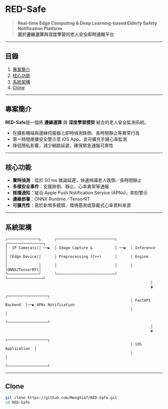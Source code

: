 # RED-Safe

> **Real-time Edge Computing & Deep Learning-based Elderly Safety Notification Platform**  
> **基於邊緣運算與深度學習的老人安全即時通報平台**

---

## 目錄

1. [專案簡介](#專案簡介)  
2. [核心功能](#核心功能)  
3. [系統架構](#系統架構)  
4. [Clone](#Clone)

---

## 專案簡介
**RED-Safe**是一個將 **邊緣運算** 與 **深度學習模型** 結合的老人安全監測系統。  
- 在攝影機端與邊緣伺服器上即時偵測跌倒、長時間靜止等異常行為  
- 第一時間推播安全警示至 iOS App，並可擴充手錶心率監測  
- 降低隱私影響，減少網路延遲，確保緊急通報可靠性  

---

## 核心功能

- **實時偵測**：低於 50 ms 推論延遲，快速辨識老人跌倒／長時間靜止  
- **多樣安全事件**：支援跌倒、靜止、心率異常等通報  
- **推播通知**：結合 Apple Push Notification Service (APNs)，即刻警示  
- **邊緣部署**：ONNX Runtime／TensorRT 
- **可擴充性**：易於新增多鏡頭、環境感測或穿戴式心率資料來源  

---

## 系統架構

```text
┌──────────────┐      ┌──────────────────────────┐      ┌────────────────┐
│  IP Camera(s)│ ──▶  │ Image Capture &          │ ──▶  │ Inference      │
│ (Edge Device)│      │ Preprocessing (C++)      │      │ Engine         │
│              │      │                          │      │ (ONNX/TensorRT)│
└──────────────┘      └──────────────────────────┘      └────────────────┘
                                                                 │
                                                                 ▼
                                                        ┌──────────────────┐
                                                        │ FastAPI Backend  │──▶ APNs Notification
                                                        │                  │
                                                        └──────────────────┘
                                                                 │
                                                                 ▼
                                                        ┌──────────────────┐
                                                        │ iOS Application  │
                                                        │                  │
                                                        └──────────────────┘
```

---

## Clone

```bash
git clone https://github.com/MengXi47/RED-Safe.git
cd RED-Safe
```
